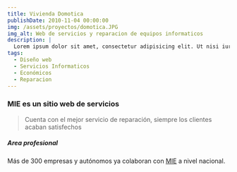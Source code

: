```yaml
---
title: Vivienda Domotica
publishDate: 2010-11-04 00:00:00
img: /assets/proyectos/domotica.JPG
img_alt: Web de servicios y reparacion de equipos informaticos 
description: | 
  Lorem ipsum dolor sit amet, consectetur adipisicing elit. Ut nisi iure ullam omnis excepturi voluptate dolorem, facere id? Laudantium expedita quaerat obcaecati fuga odio! Ea illo quibusdam repellendus consequuntur voluptates?.
tags:
  - Diseño web
  - Servicios Informaticos
  - Económicos
  - Reparacion
---
```

### MIE es un sitio web de servicios
> Cuenta con el mejor servicio de reparación, siempre los clientes acaban satisfechos


##### Area profesional

Más de 300 empresas y autónomos ya colaboran con [MIE](https://mantenimientoinformaticoeconomico.com/) a nivel nacional.

